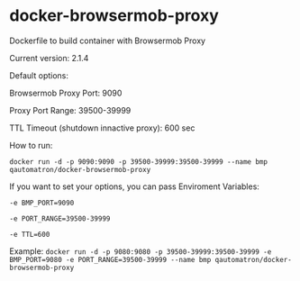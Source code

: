 # docker-browsermob-proxy
Dockerfile to build container with Browsermob Proxy

Current version: 2.1.4


Default options:

Browsermob Proxy Port: 9090

Proxy Port Range: 39500-39999

TTL Timeout (shutdown innactive proxy): 600 sec

How to run:

`docker run -d -p 9090:9090 -p 39500-39999:39500-39999 --name bmp qautomatron/docker-browsermob-proxy`

If you want to set your options, you can pass Enviroment Variables:  

`-e BMP_PORT=9090`  

`-e PORT_RANGE=39500-39999`  

`-e TTL=600`  


Example:
`docker run -d -p 9080:9080 -p 39500-39999:39500-39999 -e BMP_PORT=9080 -e PORT_RANGE=39500-39999 --name bmp qautomatron/docker-browsermob-proxy`
